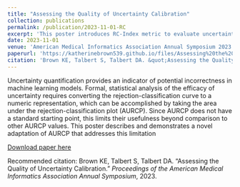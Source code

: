 ```yaml
---
title: "Assessing the Quality of Uncertainty Calibration"
collection: publications
permalink: /publication/2023-11-01-RC
excerpt: 'This poster introduces RC-Index metric to evaluate uncertainty estimates.'
date: 2023-11-01
venue: 'American Medical Informatics Association Annual Symposium 2023'
paperurl: 'https://katherinebrown539.github.io/files/Assessing%20the%20Quality%20of_Brown.pdf'
citation: 'Brown KE, Talbert S, Talbert DA. &quot;Assessing the Quality of Uncertainty Calibration.&quot; <i>Proceedings of the American Medical Informatics Association Annual Symposium</i>, 2023.'
---
```

Uncertainty quantification provides an indicator of potential incorrectness in machine learning models. Formal, statistical analysis of the efficacy of uncertainty requires converting the rejection-classification curve to a numeric representation, which can be accomplished by taking the area under the rejection-classification plot (AURCP). Since AURCP does not have a standard starting point, this limits their usefulness beyond comparison to other AURCP values. This poster describes and demonstrates a novel adaptation of AURCP that addresses this limitation

[Download paper here](https://katherinebrown539.github.io/files/Assessing%20the%20Quality%20of_Brown.pdf)

Recommended citation: Brown KE, Talbert S, Talbert DA. “Assessing the Quality of Uncertainty Calibration.” <i>Proceedings of the American Medical Informatics Association Annual Symposium</i>, 2023.
